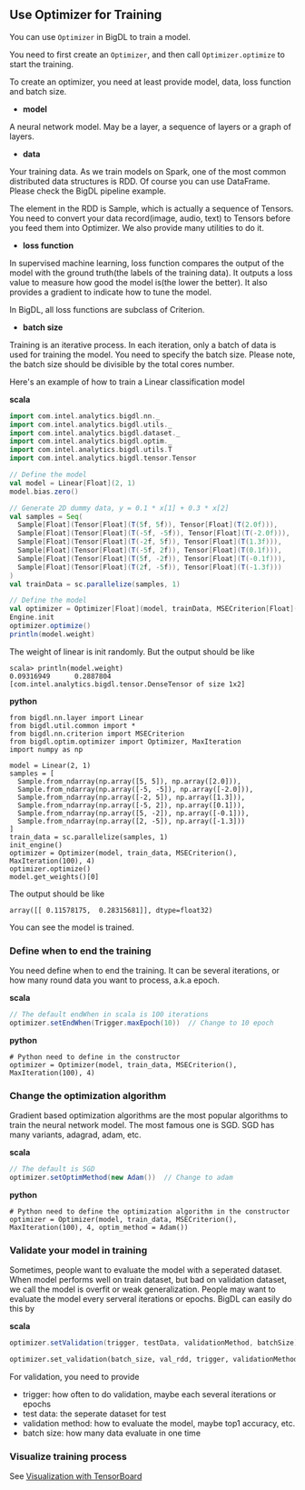 

## Use Optimizer for Training 

You can use `Optimizer` in BigDL to train a model. 

You need to first create an `Optimizer`, and then call `Optimizer.optimize` to start the training. 

To create an optimizer, you need at least provide model, data, loss function and batch size.

* **model**

A neural network model. May be a layer, a sequence of layers or a
graph of layers.

* **data**

Your training data. As we train models on Spark, one of
the most common distributed data structures is RDD. Of course
you can use DataFrame. Please check the BigDL pipeline example.

The element in the RDD is Sample, which is actually a sequence of
Tensors. You need to convert your data record(image, audio, text)
to Tensors before you feed them into Optimizer. We also provide
many utilities to do it.

* **loss function**

In supervised machine learning, loss function compares the output of
the model with the ground truth(the labels of the training data). It
outputs a loss value to measure how good the model is(the lower the
better). It also provides a gradient to indicate how to tune the model.

In BigDL, all loss functions are subclass of Criterion.

* **batch size**

Training is an iterative process. In each iteration, only a batch of data
is used for training the model. You need to specify the batch size. Please note, 
the batch size should be divisible by the total cores number.

Here's an example of how to train a Linear classification model

**scala**
```scala
import com.intel.analytics.bigdl.nn._
import com.intel.analytics.bigdl.utils._
import com.intel.analytics.bigdl.dataset._
import com.intel.analytics.bigdl.optim._
import com.intel.analytics.bigdl.utils.T
import com.intel.analytics.bigdl.tensor.Tensor

// Define the model
val model = Linear[Float](2, 1)
model.bias.zero()

// Generate 2D dummy data, y = 0.1 * x[1] + 0.3 * x[2]
val samples = Seq(
  Sample[Float](Tensor[Float](T(5f, 5f)), Tensor[Float](T(2.0f))),
  Sample[Float](Tensor[Float](T(-5f, -5f)), Tensor[Float](T(-2.0f))),
  Sample[Float](Tensor[Float](T(-2f, 5f)), Tensor[Float](T(1.3f))),
  Sample[Float](Tensor[Float](T(-5f, 2f)), Tensor[Float](T(0.1f))),
  Sample[Float](Tensor[Float](T(5f, -2f)), Tensor[Float](T(-0.1f))),
  Sample[Float](Tensor[Float](T(2f, -5f)), Tensor[Float](T(-1.3f)))
)
val trainData = sc.parallelize(samples, 1)

// Define the model
val optimizer = Optimizer[Float](model, trainData, MSECriterion[Float](), 4)
Engine.init
optimizer.optimize()
println(model.weight)
```

The weight of linear is init randomly. But the output should be like
```
scala> println(model.weight)
0.09316949      0.2887804
[com.intel.analytics.bigdl.tensor.DenseTensor of size 1x2]
```

**python**
```
from bigdl.nn.layer import Linear
from bigdl.util.common import *
from bigdl.nn.criterion import MSECriterion
from bigdl.optim.optimizer import Optimizer, MaxIteration
import numpy as np

model = Linear(2, 1)
samples = [
  Sample.from_ndarray(np.array([5, 5]), np.array([2.0])),
  Sample.from_ndarray(np.array([-5, -5]), np.array([-2.0])),
  Sample.from_ndarray(np.array([-2, 5]), np.array([1.3])),
  Sample.from_ndarray(np.array([-5, 2]), np.array([0.1])),
  Sample.from_ndarray(np.array([5, -2]), np.array([-0.1])),
  Sample.from_ndarray(np.array([2, -5]), np.array([-1.3]))
]
train_data = sc.parallelize(samples, 1)
init_engine()
optimizer = Optimizer(model, train_data, MSECriterion(), MaxIteration(100), 4)
optimizer.optimize()
model.get_weights()[0]
```

The output should be like
```
array([[ 0.11578175,  0.28315681]], dtype=float32)
```

You can see the model is trained.

### Define when to end the training
You need define when to end the training. It can be several iterations, or how many round
data you want to process, a.k.a epoch.

**scala**
```scala
// The default endWhen in scala is 100 iterations
optimizer.setEndWhen(Trigger.maxEpoch(10))  // Change to 10 epoch
```

**python**
```
# Python need to define in the constructor
optimizer = Optimizer(model, train_data, MSECriterion(), MaxIteration(100), 4)
```

### Change the optimization algorithm
Gradient based optimization algorithms are the most popular algorithms to train the neural
network model. The most famous one is SGD. SGD has many variants, adagrad, adam, etc.

**scala**
```scala
// The default is SGD
optimizer.setOptimMethod(new Adam())  // Change to adam
```

**python**
```
# Python need to define the optimization algorithm in the constructor
optimizer = Optimizer(model, train_data, MSECriterion(), MaxIteration(100), 4, optim_method = Adam())
```

### Validate your model in training
Sometimes, people want to evaluate the model with a seperated dataset. When model
performs well on train dataset, but bad on validation dataset, we call the model is overfit or
weak generalization. People may want to evaluate the model every serveral iterations or 
epochs. BigDL can easily do this by

**scala**
```scala
optimizer.setValidation(trigger, testData, validationMethod, batchSize)
```

```python
optimizer.set_validation(batch_size, val_rdd, trigger, validationMethod)
```

For validation, you need to provide

* trigger: how often to do validation, maybe each several iterations or epochs
* test data: the seperate dataset for test
* validation method: how to evaluate the model, maybe top1 accuracy, etc.
* batch size: how many data evaluate in one time

### Visualize training process
See [Visualization with TensorBoard](https://bigdl-project.github.io/UserGuide/visualization-with-tensorboard/)
